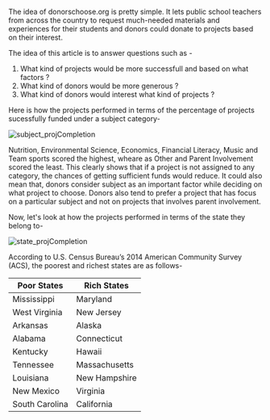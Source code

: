 
The idea of donorschoose.org is pretty simple. It lets public school teachers from across the country to request much-needed materials 
and experiences for their students and donors could donate to projects based on their interest.

The idea of this article is to answer questions such as - <br>
1) What kind of projects would be more successfull and based on what factors ?<br>
2) What kind of donors would be more generous ?<br>
3) What kind of donors would interest what kind of projects ?<br>

Here is how the projects performed in terms of the percentage of projects sucessfully funded under a subject category-

![subject_projCompletion](https://raw.githubusercontent.com/maneeshj/data-science-intensive/master/Donor-Choose-Project/Images/subject_projCompletion.png)

Nutrition, Environmental Science, Economics, Financial Literacy, Music and Team sports scored the highest, wheare as Other and Parent Involvement scored the least. This clearly shows that if a project is not assigned to any category, the chances of getting sufficient  funds would reduce. It could also mean that, donors consider subject as an important factor while deciding on what project to choose.  Donors also tend to prefer a project that has focus on a particular subject and not on projects that involves parent involvement. 

Now, let's look at how the projects performed in terms of the state they belong to-

![state_projCompletion](https://raw.githubusercontent.com/maneeshj/data-science-intensive/master/Donor-Choose-Project/Images/state_projCompletion.png)

According to U.S. Census Bureau’s 2014 American Community Survey (ACS), the poorest and richest states are as follows-

Poor States | Rich States
------------ | -------------
Mississippi | Maryland
West Virginia | New Jersey
Arkansas | Alaska
Alabama | Connecticut
Kentucky | Hawaii
Tennessee | Massachusetts
Louisiana | New Hampshire
New Mexico | Virginia
South Carolina | California
